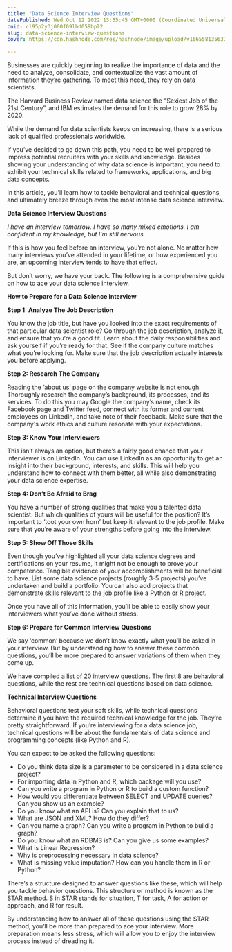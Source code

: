 ```yaml
---
title: "Data Science Interview Questions"
datePublished: Wed Oct 12 2022 13:55:45 GMT+0000 (Coordinated Universal Time)
cuid: cl95p2y3j000f09lbd059bpl2
slug: data-science-interview-questions
cover: https://cdn.hashnode.com/res/hashnode/image/upload/v1665581356322/oGBcu7tCo.jpg

---
```


Businesses are quickly beginning to realize the importance of data and the need to analyze, consolidate, and contextualize the vast amount of information they’re gathering. To meet this need, they rely on data scientists.

The Harvard Business Review named data science the “Sexiest Job of the 21st Century”, and IBM estimates the demand for this role to grow 28% by 2020.

While the demand for data scientists keeps on increasing, there is a serious lack of qualified professionals worldwide.

If you’ve decided to go down this path, you need to be well prepared to impress potential recruiters with your skills and knowledge. Besides showing your understanding of why data science is important, you need to exhibit your technical skills related to frameworks, applications, and big data concepts.

In this article, you'll learn how to tackle behavioral and technical questions, and ultimately breeze through even the most intense data science interview.


**Data Science Interview Questions**

*I have an interview tomorrow. I have so many mixed emotions. I am confident in my knowledge, but I’m still nervous.*

If this is how you feel before an interview, you’re not alone. No matter how many interviews you’ve attended in your lifetime, or how experienced you are, an upcoming interview tends to have that effect.

But don’t worry, we have your back. The following is a comprehensive guide on how to ace your data science interview.


**How to Prepare for a Data Science Interview**

**Step 1: Analyze The Job Description**

You know the job title, but have you looked into the exact requirements of that particular data scientist role? Go through the job description, analyze it, and ensure that you’re a good fit. Learn about the daily responsibilities and ask yourself if you’re ready for that. See if the company culture matches what you’re looking for. Make sure that the job description actually interests you before applying.


**Step 2: Research The Company**

Reading the ‘about us’ page on the company website is not enough. Thoroughly research the company’s background, its processes, and its services. To do this you may Google the company’s name, check its Facebook page and Twitter feed, connect with its former and current employees on LinkedIn, and take note of their feedback. Make sure that the company's work ethics and culture resonate with your expectations. 


**Step 3: Know Your Interviewers**

This isn’t always an option, but there’s a fairly good chance that your interviewer is on LinkedIn. You can use LinkedIn as an opportunity to get an insight into their background, interests, and skills. This will help you understand how to connect with them better, all while also demonstrating your data science expertise.


**Step 4: Don’t Be Afraid to Brag**

You have a number of strong qualities that make you a talented data scientist. But which qualities of yours will be useful for the position? It’s important to ‘toot your own horn’ but keep it relevant to the job profile. Make sure that you’re aware of your strengths before going into the interview.


**Step 5: Show Off Those Skills**

Even though you’ve highlighted all your data science degrees and certifications on your resume, it might not be enough to prove your competence. Tangible evidence of your accomplishments will be beneficial to have. List some data science projects (roughly 3-5 projects) you’ve undertaken and build a portfolio. You can also add projects that demonstrate skills relevant to the job profile like a Python or R project.

Once you have all of this information, you’ll be able to easily show your interviewers what you’ve done without stress.


**Step 6: Prepare for Common Interview Questions**

We say ‘common’ because we don’t know exactly what you’ll be asked in your interview. But by understanding how to answer these common questions, you’ll be more prepared to answer variations of them when they come up.

We have compiled a list of 20 interview questions. The first 8 are behavioral questions, while the rest are technical questions based on data science.


**Technical Interview Questions**

Behavioral questions test your soft skills, while technical questions determine if you have the required technical knowledge for the job. They’re pretty straightforward. If you’re interviewing for a data science job, technical questions will be about the fundamentals of data science and programming concepts (like Python and R).

You can expect to be asked the following questions:

- Do you think data size is a parameter to be considered in a data science project?
- For importing data in Python and R, which package will you use?
- Can you write a program in Python or R to build a custom function?
- How would you differentiate between SELECT and UPDATE queries? Can you show us an example?
- Do you know what an API is? Can you explain that to us?
- What are JSON and XML? How do they differ?
- Can you name a graph? Can you write a program in Python to build a graph?
- Do you know what an RDBMS is? Can you give us some examples?
- What is Linear Regression?
- Why is preprocessing necessary in data science?
- What is missing value imputation? How can you handle them in R or Python?

 
There’s a structure designed to answer questions like these, which will help you tackle behavior questions. This structure or method is known as the STAR method. S in STAR stands for situation, T for task, A for action or approach, and R for result.

By understanding how to answer all of these questions using the STAR method, you’ll be more than prepared to ace your interview. More preparation means less stress, which will allow you to enjoy the interview process instead of dreading it.